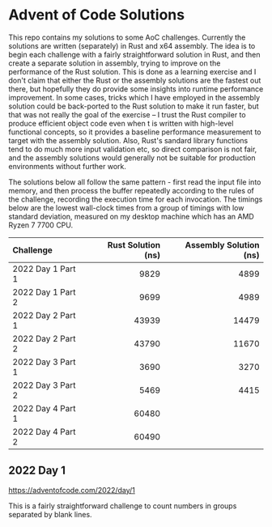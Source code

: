 # Advent of Code Solutions

This repo contains my solutions to some AoC challenges. Currently the
solutions are written (separately) in Rust and x64 assembly. The idea
is to begin each challenge with a fairly straightforward solution in
Rust, and then create a separate solution in assembly, trying to
improve on the performance of the Rust solution. This is done as a
learning exercise and I don't claim that either the Rust or the
assembly solutions are the fastest out there, but hopefully they do
provide some insights into runtime performance improvement. In some
cases, tricks which I have employed in the assembly solution could be
back-ported to the Rust solution to make it run faster, but that was
not really the goal of the exercise &ndash; I trust the Rust compiler
to produce efficient object code even when t is written with
high-level functional concepts, so it provides a baseline performance
measurement to target with the assembly solution. Also, Rust's sandard
library functions tend to do much more input validation etc, so direct
comparison is not fair, and the assembly solutions would generally not
be suitable for production environments without further work.

The solutions below all follow the same pattern - first read the input
file into memory, and then process the buffer repeatedly according to
the rules of the challenge, recording the execution time for each
invocation. The timings below are the lowest wall-clock times from a
group of timings with low standard deviation, measured on my desktop
machine which has an AMD Ryzen 7 7700 CPU.

| Challenge | Rust Solution (ns) | Assembly Solution (ns) |
| :-------- | -----------------: | ---------------------: |
| 2022 Day 1 Part 1 |  9829 |  4899 |
| 2022 Day 1 Part 2 |  9699 |  4989 |
| 2022 Day 2 Part 1 | 43939 | 14479 |
| 2022 Day 2 Part 2 | 43790 | 11670 |
| 2022 Day 3 Part 1 |  3690 |  3270 |
| 2022 Day 3 Part 2 |  5469 |  4415 |
| 2022 Day 4 Part 1 | 60480 |       |
| 2022 Day 4 Part 2 | 60490 |       |


## 2022 Day 1

<https://adventofcode.com/2022/day/1>

This is a fairly straightforward challenge to count numbers in groups
separated by blank lines. 
